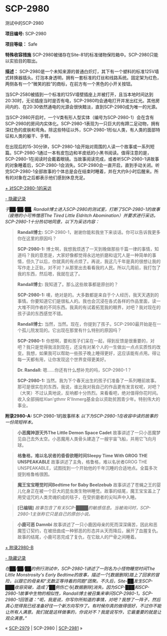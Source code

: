 # SCP-2980
                        




测试中的SCP-2980



**项目编号:**  SCP-2980

**项目等级：** Safe

**特殊收容措施**  SCP-2980被储存在Site-81的标准储物保险箱中。SCP-2980只能以实验目的取出。

**描述：**  SCP-2980是一个未知来源的普通白炽灯，其下有一个塑料的标准125V墙式转换器插头。灯泡本身透明，拥有一套标准的灯丝和线路系统。固定架为红色，两侧各有一个“微笑的脸”的商标，在前方有一个黑色的小开关按钮。

当SCP-2580被插到一个标准的125V墙壁插座上并被打开，且当本地时间达到20:30时，无论插座当时是否有电，SCP-2980均会通电打开并发出红光。其他房间内的、在20:30依然通电的光源会很快黯淡，直到SCP-2980成为唯一的光源。

当SCP-2980开启时，一个V类有形人型实体（编号为SCP-2980-1）会在含有SCP-2980的房间内实体化。SCP-2980-1表现为一只巨大的有蹄二足动物，拥有深红色的皮肤和弯角。除这些特征以外，SCP-2980-1形似人类，有人类的面部特征和人类的躯干、手臂。

在出现后的15-30分钟，SCP-2980-1会开始对周围的人读一个故事或一系列短篇。SCP-2980-1通过一本有皮包边和羊皮纸的小黑书阅读。值得注意的是， SCP-2980-1在阅读时会戴着眼镜。当故事阅读完成，或者听SCP-2980-1讲故事的对象睡着后，SCP-2980-1会消失。SCP-2980会一直开启，直到手动关闭。听完SCP-2980-1全部故事的个体总是会在结束时睡着，并在大约9小时后醒来。所有的对象在之后都表示他们感到休息充足。


<a shape='rect' class='collapsible-block-link' href='javascript:;'>+&#160;&#23545;SCP-2980-1&#30340;&#37319;&#35775;</a>

<a shape='rect' class='collapsible-block-link' href='javascript:;'>-&#160;&#38544;&#34255;&#35760;&#24405;</a>


*于██/██/██, Randall博士进入SCP-2980的测试室，打断了SCP-2980-1的故事（疲倦的小可怖憎恶The Tired Little Eldritch Abomination）并要求进行采访。SCP-2980-1十分热切地同意，以下为采访内容：* 


> **Randall博士:**  SCP-2980-1，谢谢你能和我坐下来谈话。你可以告诉我更多你在这里的原因吗？
> 
> **SCP-2980-1:**  博士啊，我想我烦透了一天到晚做那些千篇一律的事情，知道吗？我的意思是，大家好像都觉得永远地折磨和诅咒人是一种简单的事情，但久了以后，你就真的有点烦了。再说，我这几千年是真的很想让我的写作走上正轨，对不对？从那里出去看看我的人民。所以几周前，我打包了我的东西，然后嗯，我就在这了。
> 
> **Randall博士:**  我知道了。那么这些故事都是原创的？
> 
> **SCP-2980-1:**  噢，绝对是的。大多数都是来自于个人经历，我天天遇到的事情。你要知道它们是很私人的。我也会沉浸在各式各样的作品里面，读一大堆不同作者的不同东西。我真的有试着拓宽我的眼界，对吧？我对现在的孩子读的东西感觉不错。
> 
> **Randall博士:**  当然，当然。现在，你提到了孩子。SCP-2980最开始是在一个孤儿院发现的。它出现在那里有什么特别的原因吗？
> 
> **SCP-2980-1:**  你想啊，要和孩子们呆在一起，得到反馈是很重要的，对吧？我只是觉得我活到现在，还没有对某个人的一生做出一点点实质性的改变。我想，如果我可以帮助一些孩子晚上睡得更好，这应该能有点用。得让每一天都有用，让你发现这个世界变得更美好。
> 
> **Dr. Randall:**  嗯……你还有什么想补充的吗，SCP-2980-1？
> 
> **SCP-2980-1:**  当然。我为下个春天出生的孩子们准备了一系列睡前故事。那可是很实在的东西，我说，谁比我对我自己的作品更有发言权呢，对吧？（大笑）不过认真地说，反响都十分热烈。来看看吧，绝对值得你花时间。收入全部捐给Xlan'gthmr R'llnmerg基金会以资助贫困青少年。特别伟大的事业。
> 





**附录2980-A:**  SCP-2980-1的故事样本
*以下为SCP-2980-1在收容中读的故事的一份简短样本。* 


> **小恶魔神游天外The Little Demon Space Cadet** 
故事讲述了一只小恶魔梦见自己去外太空。小恶魔用人类骨头建造了一艘宇宙飞船，并用它飞向月球。
> 


> **格鲁格，难以名状者的昏昏欲睡时间Sleepy Time With GROG THE UNSPEAKABLE** 
故事讲述了主角，格鲁格，难以名状者GROG THE UNSPEAKABLE，试图找到一个开始他的千年沉睡的合适地点。全篇多次提到格鲁格很困。
> 


> **魔王宝宝睡觉时间Bedtime for Baby Beelzebub** 
故事讲述了苍蝇之王的婴儿化身正在被一个巨大的昆虫类生物哄睡觉。故事的结尾，魔王宝宝盖上了用受诅咒的人类灵魂织成的毯子，在受折磨者的尖叫声中入睡。
> 


> **[已编辑]** 
*故事包含了有关SCP-████的敏感信息。当被询问时，SCP-2980-1主张称它只是自己的原创小说。* 
> 


> **小鹿可恶 Damnbi** 
故事讲述了一只小鹿因母亲的死而深深痛苦，因此和恶魔签订契约，在被扭曲成一种邪恶的形态并从天而降后，展开了血腥复仇。故事的结尾，小鹿可恶完成了复仇，在它敌人的尸骨之间睡着。
> 


<a shape='rect' class='collapsible-block-link' href='javascript:;'>+&#160;&#38468;&#24405;2980-B</a>

<a shape='rect' class='collapsible-block-link' href='javascript:;'>-&#160;&#38544;&#34255;&#35760;&#24405;</a>

*在██/██/██的例行测试中，SCP-2980-1讲述了一则名为小怪物睡觉时间The Little Monstrosity's Early Bedtime的故事，描述一个[数据删除]踏上了回家的冒险，以跟它的母亲和“无数正等待着的同胞”团聚。不久后，Site-██发生SCP-███收容突破，造成了██例伤亡与[数据删除]消失。因为SCP-███和SCP-2980-1故事中生物的相似性，Randall博士被召集来审问SCP-2980-1。SCP-2980-1回答道：“呃，我是说，你写你所知道的事情，对吧？我想了一阵子，然后真心觉得我已经准备好往一个新方向写作了。有时候你真的做得很好，不过你不能让所有人满意。我们就是这样做事的，你说对不？我是说写作，它最重要的就是让观众满意。”* 






« [SCP-2979](/scp-2979) | SCP-2980 | [SCP-2981](/scp-2981) »





                    